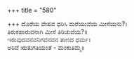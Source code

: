 +++
title = "580"

+++
ದೊರೆಯ ವೇಷವ ಧರಿಸಿ ಮರೆಯುವೆಯ ಮೀಸೆಯನು?।  
ತಿರುಕಹಾರುವನಾಗಿ ಮೀಸೆ ತಿರಿಚುವೆಯ?॥  
ಇರುವುದವನವನಿಗವನವನ ತಾಣದ ಧರ್ಮ।  
ಅರಿವೆ ಋತುಗತಿಯಂತೆ - ಮಂಕುತಿಮ್ಮ॥  
